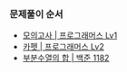 ### 문제풀이 순서
- [모의고사 | 프로그래머스 Lv1](https://school.programmers.co.kr/learn/courses/30/lessons/42840)
- [카펫 | 프로그래머스 Lv2](https://school.programmers.co.kr/learn/courses/30/lessons/42842)
- [부분수열의 합 | 백준 1182](https://www.acmicpc.net/problem/1182)
